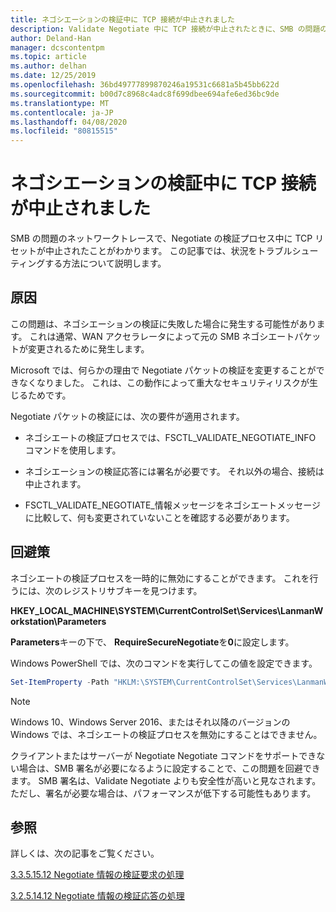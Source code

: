 ```yaml
---
title: ネゴシエーションの検証中に TCP 接続が中止されました
description: Validate Negotiate 中に TCP 接続が中止されたときに、SMB の問題のトラブルシューティングを行う方法について説明します。
author: Deland-Han
manager: dcscontentpm
ms.topic: article
ms.author: delhan
ms.date: 12/25/2019
ms.openlocfilehash: 36bd49777899870246a19531c6681a5b45bb622d
ms.sourcegitcommit: b00d7c8968c4adc8f699dbee694afe6ed36bc9de
ms.translationtype: MT
ms.contentlocale: ja-JP
ms.lasthandoff: 04/08/2020
ms.locfileid: "80815515"
---
```

# <a name="tcp-connection-is-aborted-during-validate-negotiate"></a>ネゴシエーションの検証中に TCP 接続が中止されました

SMB の問題のネットワークトレースで、Negotiate の検証プロセス中に TCP リセットが中止されたことがわかります。 この記事では、状況をトラブルシューティングする方法について説明します。

## <a name="cause"></a>原因

この問題は、ネゴシエーションの検証に失敗した場合に発生する可能性があります。 これは通常、WAN アクセラレータによって元の SMB ネゴシエートパケットが変更されるために発生します。

Microsoft では、何らかの理由で Negotiate パケットの検証を変更することができなくなりました。 これは、この動作によって重大なセキュリティリスクが生じるためです。

Negotiate パケットの検証には、次の要件が適用されます。

- ネゴシエートの検証プロセスでは、FSCTL\_VALIDATE\_NEGOTIATE\_INFO コマンドを使用します。

- ネゴシエーションの検証応答には署名が必要です。 それ以外の場合、接続は中止されます。

- FSCTL\_VALIDATE\_NEGOTIATE\_情報メッセージをネゴシエートメッセージに比較して、何も変更されていないことを確認する必要があります。

## <a name="workaround"></a>回避策

ネゴシエートの検証プロセスを一時的に無効にすることができます。 これを行うには、次のレジストリサブキーを見つけます。

**HKEY\_LOCAL\_MACHINE\\SYSTEM\\CurrentControlSet\\Services\\LanmanWorkstation\\Parameters**

**Parameters**キーの下で、 **RequireSecureNegotiate**を**0**に設定します。

Windows PowerShell では、次のコマンドを実行してこの値を設定できます。

```PowerShell
Set-ItemProperty -Path "HKLM:\SYSTEM\CurrentControlSet\Services\LanmanWorkstation\Parameters" RequireSecureNegotiate -Value 0 -Force
```

> [!NOTE]
> Windows 10、Windows Server 2016、またはそれ以降のバージョンの Windows では、ネゴシエートの検証プロセスを無効にすることはできません。

クライアントまたはサーバーが Negotiate Negotiate コマンドをサポートできない場合は、SMB 署名が必要になるように設定することで、この問題を回避できます。 SMB 署名は、Validate Negotiate よりも安全性が高いと見なされます。 ただし、署名が必要な場合は、パフォーマンスが低下する可能性もあります。

## <a name="reference"></a>参照

詳しくは、次の記事をご覧ください。

[3.3.5.15.12 Negotiate 情報の検証要求の処理](https://docs.microsoft.com/openspecs/windows_protocols/ms-smb2/0b7803eb-d561-48a4-8654-327803f59ec6)

[3.2.5.14.12 Negotiate 情報の検証応答の処理](https://docs.microsoft.com/openspecs/windows_protocols/ms-smb2/6a5bc90d-3c08-4498-905b-e7dab30b2e0e)
